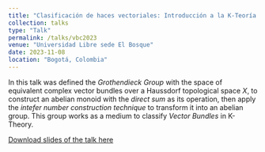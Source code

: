 ```yaml
---
title: "Clasificación de haces vectoriales: Introducción a la K-Teoría Topológica"
collection: talks
type: "Talk"
permalink: /talks/vbc2023
venue: "Universidad Libre sede El Bosque"
date: 2023-11-08
location: "Bogotá, Colombia"
---
```


In this talk was defined the <i>Grothendieck Group</i> with the space of equivalent complex vector bundles over a Haussdorf topological space <i>X</i>, to construct an abelian monoid with the <i>direct sum</i> as its operation, then apply the <i>intefer number construction technique</i> to transform it into an abelian group. This group works as a medium to classify <i>Vector Bundles</i> in K-Theory.

[Download slides of the talk here](/files/vectorbundlesclassification.pdf)